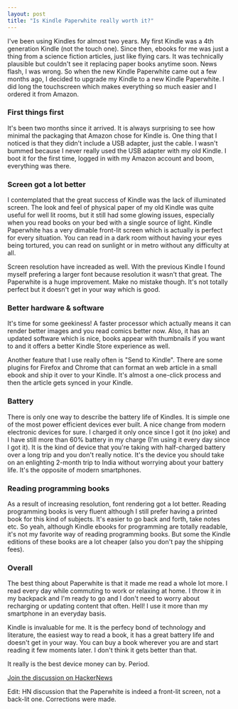 ```yaml
---
layout: post
title: "Is Kindle Paperwhite really worth it?"
---
```


I've been using Kindles for almost two years. My first Kindle was a 4th generation Kindle (not the touch one). Since then, ebooks for me was just a thing from a science fiction articles, just like flying cars. It was technically plausible but couldn't see it replacing paper books anytime soon. News flash, I was wrong. So when the new Kindle Paperwhite came out a few months ago, I decided to upgrade my Kindle to a new Kindle Paperwhite. I did long the touchscreen which makes everything so much easier and I ordered it from Amazon.

### First things first

It's been two months since it arrived. It is always surprising to see how minimal the packaging that Amazon chose for Kindle is. One thing that I noticed is that they didn't include a USB adapter, just the cable. I wasn't bummed because I never really used the USB adapter with my old Kindle. I boot it for the first time, logged in with my Amazon account and boom, everything was there.

### Screen got a lot better

I contemplated that the great success of Kindle was the lack of illuminated screen. The look and feel of physical paper of my old Kindle was quite useful for well lit rooms, but it still had some glowing issues, especially when you read books on your bed with a single source of light. Kindle Paperwhite has a very dimable front-lit screen which is actually is perfect for every situation. You can read in a dark room without having your eyes being tortured, you can read on sunlight or in metro without any difficulty at all.

Screen resolution have increaded as well. With the previous Kindle I found myself prefering a larger font because resolution it wasn't that great. The Paperwhite is a huge improvement. Make no mistake though. It's not totally perfect but it doesn't get in your way which is good.

### Better hardware & software

It's time for some geekiness! A faster processor which actually means it can render better images and you read comics better now. Also, it has an updated software which is nice, books appear with thumbnails if you want to and it offers a better Kindle Store experience as well.

Another feature that I use really often is "Send to Kindle". There are some plugins for Firefox and Chrome that can format an web article in a small ebook and ship it over to your Kindle. It's almost a one-click process and then the article gets synced in your Kindle.

### Battery

There is only one way to describe the battery life of Kindles. It is simple one of the most power efficient devices ever built. A nice change from modern electronic devices for sure. I charged it only once since I got it (no joke) and I have still more than 60% battery in my charge (I'm using it every day since I got it). It is the kind of device that you're taking with half-charged battery over a long trip and you don't really notice. It's the device you should take on an enlighting 2-month trip to India without worrying about your battery life. It's the opposite of modern smartphones.

### Reading programming books

As a result of increasing resolution, font rendering got a lot better. Reading programming books is very fluent although I still prefer having a printed book for this kind of subjects. It's easier to go back and forth, take notes etc. So yeah, although Kindle ebooks for programming are totally readable, it's not my favorite way of reading programming books. But some the Kindle editions of these books are a lot cheaper (also you don't pay the shipping fees).

### Overall

The best thing about Paperwhite is that it made me read a whole lot more. I read every day while commuting to work or relaxing at home. I throw it in my backpack and I'm ready to go and I don't need to worry about recharging or updating content that often. Hell! I use it more than my smartphone in an everyday basis.

Kindle is invaluable for me. It is the perfecy bond of technology and literature, the easiest way to read a book, it has a great battery life and doesn't get in your way. You can buy a book wherever you are and start reading it few moments later. I don't think it gets better than that.

It really is the best device money can by. Period.

[Join the discussion on HackerNews](https://news.ycombinator.com/item?id=6749593)

Edit: HN discussion that the Paperwhite is indeed a front-lit screen, not a back-lit one. Corrections were made.
